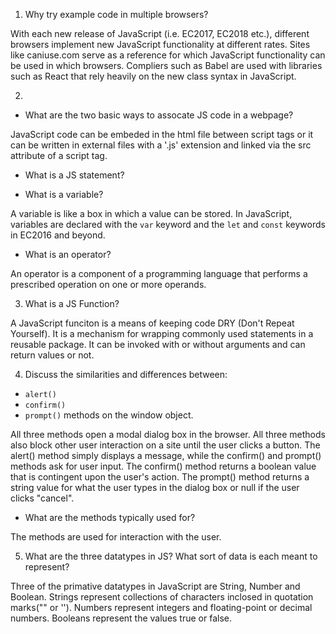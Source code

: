 1. Why try example code in multiple browsers?

With each new release of JavaScript (i.e. EC2017, EC2018 etc.), different browsers implement new JavaScript functionality at different rates. Sites like caniuse.com serve as a reference for which JavaScript functionality can be used in which browsers. Compliers such as Babel are used with libraries such as React that rely heavily on the new class syntax in JavaScript. 
 

2. 
- What are the two basic ways to assocate JS code in a webpage? 

JavaScript code can be embeded in the html file between script tags or it can be written in external files with a '.js' extension and linked via the src attribute of a script tag. 
- What is a JS statement?



- What is a variable? 

A variable is like a box in which a value can be stored. In JavaScript, variables are declared with the `var` keyword and the `let` and `const` keywords in EC2016 and beyond.

- What is an operator?

An operator is a component of a programming language that performs a prescribed operation on one or more operands. 

3. What is a JS Function?

A JavaScript funciton is a means of keeping code DRY (Don't Repeat Yourself). It is a mechanism for wrapping commonly used statements in a reusable package. It can be invoked with or without arguments and can return values or not.  

4. Discuss the similarities and differences between: 
- `alert()` 
- `confirm()` 
- `prompt()` 
methods on the window object. 

All three methods open a modal dialog box in the browser. All three methods also block other user interaction on a site until the user clicks a button. The alert() method simply displays a message, while the confirm() and prompt() methods ask for user input. The confirm() method returns a boolean value that is contingent upon the user's action. The prompt() method returns a string value for what the user types in the dialog box or null if the user clicks "cancel".  

- What are the methods typically used for?

The methods are used for interaction with the user. 

5. What are the three datatypes in JS? What sort of data is each meant to represent?

Three of the primative datatypes in JavaScript are String, Number and Boolean. Strings represent collections of characters inclosed in quotation marks("" or ''). Numbers represent integers and floating-point or decimal numbers. Booleans represent the values true or false. 
 

